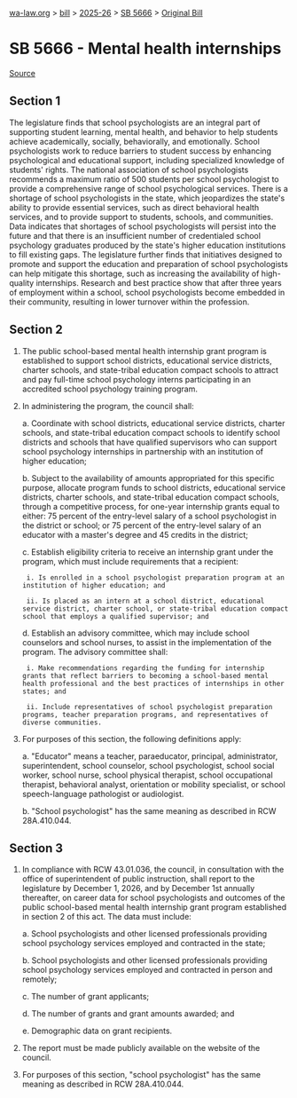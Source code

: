 [wa-law.org](/) > [bill](/bill/) > [2025-26](/bill/2025-26/) > [SB 5666](/bill/2025-26/sb/5666/) > [Original Bill](/bill/2025-26/sb/5666/1/)

# SB 5666 - Mental health internships

[Source](http://lawfilesext.leg.wa.gov/biennium/2025-26/Pdf/Bills/Senate%20Bills/5666.pdf)

## Section 1
The legislature finds that school psychologists are an integral part of supporting student learning, mental health, and behavior to help students achieve academically, socially, behaviorally, and emotionally. School psychologists work to reduce barriers to student success by enhancing psychological and educational support, including specialized knowledge of students' rights. The national association of school psychologists recommends a maximum ratio of 500 students per school psychologist to provide a comprehensive range of school psychological services. There is a shortage of school psychologists in the state, which jeopardizes the state's ability to provide essential services, such as direct behavioral health services, and to provide support to students, schools, and communities. Data indicates that shortages of school psychologists will persist into the future and that there is an insufficient number of credentialed school psychology graduates produced by the state's higher education institutions to fill existing gaps. The legislature further finds that initiatives designed to promote and support the education and preparation of school psychologists can help mitigate this shortage, such as increasing the availability of high-quality internships. Research and best practice show that after three years of employment within a school, school psychologists become embedded in their community, resulting in lower turnover within the profession.

## Section 2
1. The public school-based mental health internship grant program is established to support school districts, educational service districts, charter schools, and state-tribal education compact schools to attract and pay full-time school psychology interns participating in an accredited school psychology training program.

2. In administering the program, the council shall:

    a. Coordinate with school districts, educational service districts, charter schools, and state-tribal education compact schools to identify school districts and schools that have qualified supervisors who can support school psychology internships in partnership with an institution of higher education;

    b. Subject to the availability of amounts appropriated for this specific purpose, allocate program funds to school districts, educational service districts, charter schools, and state-tribal education compact schools, through a competitive process, for one-year internship grants equal to either: 75 percent of the entry-level salary of a school psychologist in the district or school; or 75 percent of the entry-level salary of an educator with a master's degree and 45 credits in the district;

    c. Establish eligibility criteria to receive an internship grant under the program, which must include requirements that a recipient:

        i. Is enrolled in a school psychologist preparation program at an institution of higher education; and

        ii. Is placed as an intern at a school district, educational service district, charter school, or state-tribal education compact school that employs a qualified supervisor; and

    d. Establish an advisory committee, which may include school counselors and school nurses, to assist in the implementation of the program. The advisory committee shall:

        i. Make recommendations regarding the funding for internship grants that reflect barriers to becoming a school-based mental health professional and the best practices of internships in other states; and

        ii. Include representatives of school psychologist preparation programs, teacher preparation programs, and representatives of diverse communities.

3. For purposes of this section, the following definitions apply:

    a. "Educator" means a teacher, paraeducator, principal, administrator, superintendent, school counselor, school psychologist, school social worker, school nurse, school physical therapist, school occupational therapist, behavioral analyst, orientation or mobility specialist, or school speech-language pathologist or audiologist.

    b. "School psychologist" has the same meaning as described in RCW 28A.410.044.

## Section 3
1. In compliance with RCW 43.01.036, the council, in consultation with the office of superintendent of public instruction, shall report to the legislature by December 1, 2026, and by December 1st annually thereafter, on career data for school psychologists and outcomes of the public school-based mental health internship grant program established in section 2 of this act. The data must include:

    a. School psychologists and other licensed professionals providing school psychology services employed and contracted in the state;

    b. School psychologists and other licensed professionals providing school psychology services employed and contracted in person and remotely;

    c. The number of grant applicants;

    d. The number of grants and grant amounts awarded; and

    e. Demographic data on grant recipients.

2. The report must be made publicly available on the website of the council.

3. For purposes of this section, "school psychologist" has the same meaning as described in RCW 28A.410.044.
